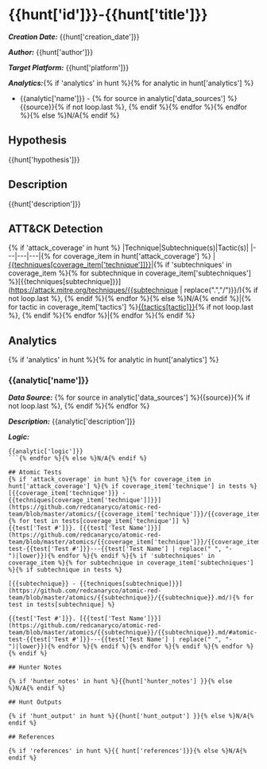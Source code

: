 # {{hunt['id']}}-{{hunt['title']}}

***Creation Date:*** {{hunt['creation_date']}}

***Author:*** {{hunt['author']}}

***Target Platform:*** {{hunt['platform']}}

***Analytics:***{% if 'analytics' in hunt %}{% for analytic in hunt['analytics'] %}

- {{analytic['name']}} - {% for source in analytic['data_sources'] %}{{source}}{% if not loop.last %}, {% endif %}{% endfor %}{% endfor %}{% else %}N/A{% endif %}

## Hypothesis

{{hunt['hypothesis']}}

## Description

{{hunt['description']}}

## ATT&CK Detection
{% if 'attack_coverage' in hunt %}
|Technique|Subtechnique(s)|Tactic(s)|
|---|---|---|{% for coverage_item in hunt['attack_coverage'] %}
|[{{techniques[coverage_item['technique']]}}](https://attack.mitre.org/techniques/{{coverage_item['technique']}}/)|{% if 'subtechniques' in coverage_item %}{% for subtechnique in coverage_item['subtechniques'] %}[{{techniques[subtechnique]}}](https://attack.mitre.org/techniques/{{subtechnique | replace(".","/")}}/){% if not loop.last %}, {% endif %}{% endfor %}{% else %}N/A{% endif %}|{% for tactic in coverage_item['tactics'] %}[{{tactics[tactic]}}](https://attack.mitre.org/tactics/{{tactic}}/){% if not loop.last %}, {% endif %}{% endfor %}|{% endfor %}{% endif %}

## Analytics
{% if 'analytics' in hunt %}{% for analytic in hunt['analytics'] %}
### {{analytic['name']}}

***Data Source:*** {% for source in analytic['data_sources'] %}{{source}}{% if not loop.last %}, {% endif %}{% endfor %}

***Description:*** {{analytic['description']}}

***Logic:***
```
{{analytic['logic']}}
```{% endfor %}{% else %}N/A{% endif %}

## Atomic Tests
{% if 'attack_coverage' in hunt %}{% for coverage_item in hunt['attack_coverage'] %}{% if coverage_item['technique'] in tests %}
[{{coverage_item['technique']}} - {{techniques[coverage_item['technique']]}}](https://github.com/redcanaryco/atomic-red-team/blob/master/atomics/{{coverage_item['technique']}}/{{coverage_item['technique']}}.md/)
{% for test in tests[coverage_item['technique']] %}
{{test['Test #']}}. [{{test['Test Name']}}](https://github.com/redcanaryco/atomic-red-team/blob/master/atomics/{{coverage_item['technique']}}/{{coverage_item['technique']}}.md/#atomic-test-{{test['Test #']}}---{{test['Test Name'] | replace(" ", "-")|lower}}){% endfor %}{% endif %}{% if 'subtechniques' in coverage_item %}{% for subtechnique in coverage_item['subtechniques'] %}{% if subtechnique in tests %}

[{{subtechnique}} - {{techniques[subtechnique]}}](https://github.com/redcanaryco/atomic-red-team/blob/master/atomics/{{subtechnique}}/{{subtechnique}}.md/){% for test in tests[subtechnique] %}

{{test['Test #']}}. [{{test['Test Name']}}](https://github.com/redcanaryco/atomic-red-team/blob/master/atomics/{{subtechnique}}/{{subtechnique}}.md/#atomic-test-{{test['Test #']}}---{{test['Test Name'] | replace(" ", "-")|lower}}){% endfor %}{% endif %}{% endfor %}{% endif %}{% endfor %}{% endif %}

## Hunter Notes

{% if 'hunter_notes' in hunt %}{{hunt['hunter_notes'] }}{% else %}N/A{% endif %}

## Hunt Outputs

{% if 'hunt_output' in hunt %}{{hunt['hunt_output'] }}{% else %}N/A{% endif %}

## References

{% if 'references' in hunt %}{{ hunt['references']}}{% else %}N/A{% endif %}
